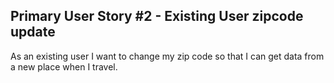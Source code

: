 ## Primary User Story #2 - Existing User zipcode update

As an existing user I want to change my zip code so that I can get data from a new place when I travel.

